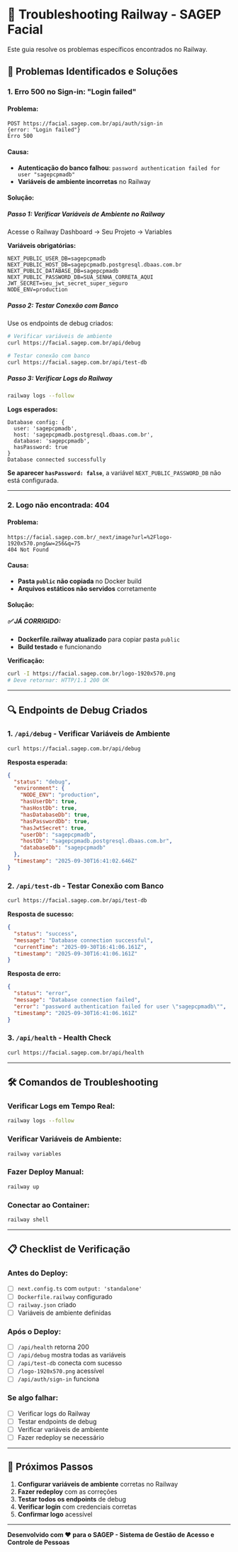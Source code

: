 # 🔧 Troubleshooting Railway - SAGEP Facial

Este guia resolve os problemas específicos encontrados no Railway.

## 🚨 Problemas Identificados e Soluções

### 1. **Erro 500 no Sign-in: "Login failed"**

#### **Problema:**
```
POST https://facial.sagep.com.br/api/auth/sign-in
{error: "Login failed"}
Erro 500
```

#### **Causa:**
- **Autenticação do banco falhou**: `password authentication failed for user "sagepcpmadb"`
- **Variáveis de ambiente incorretas** no Railway

#### **Solução:**

##### **Passo 1: Verificar Variáveis de Ambiente no Railway**
Acesse o Railway Dashboard → Seu Projeto → Variables

**Variáveis obrigatórias:**
```env
NEXT_PUBLIC_USER_DB=sagepcpmadb
NEXT_PUBLIC_HOST_DB=sagepcpmadb.postgresql.dbaas.com.br
NEXT_PUBLIC_DATABASE_DB=sagepcpmadb
NEXT_PUBLIC_PASSWORD_DB=SUA_SENHA_CORRETA_AQUI
JWT_SECRET=seu_jwt_secret_super_seguro
NODE_ENV=production
```

##### **Passo 2: Testar Conexão com Banco**
Use os endpoints de debug criados:

```bash
# Verificar variáveis de ambiente
curl https://facial.sagep.com.br/api/debug

# Testar conexão com banco
curl https://facial.sagep.com.br/api/test-db
```

##### **Passo 3: Verificar Logs do Railway**
```bash
railway logs --follow
```

**Logs esperados:**
```
Database config: {
  user: 'sagepcpmadb',
  host: 'sagepcpmadb.postgresql.dbaas.com.br',
  database: 'sagepcpmadb',
  hasPassword: true
}
Database connected successfully
```

**Se aparecer `hasPassword: false`**, a variável `NEXT_PUBLIC_PASSWORD_DB` não está configurada.

---

### 2. **Logo não encontrada: 404**

#### **Problema:**
```
https://facial.sagep.com.br/_next/image?url=%2Flogo-1920x570.png&w=256&q=75
404 Not Found
```

#### **Causa:**
- **Pasta `public` não copiada** no Docker build
- **Arquivos estáticos não servidos** corretamente

#### **Solução:**

##### **✅ JÁ CORRIGIDO:**
- **Dockerfile.railway atualizado** para copiar pasta `public`
- **Build testado** e funcionando

**Verificação:**
```bash
curl -I https://facial.sagep.com.br/logo-1920x570.png
# Deve retornar: HTTP/1.1 200 OK
```

---

## 🔍 Endpoints de Debug Criados

### **1. `/api/debug` - Verificar Variáveis de Ambiente**
```bash
curl https://facial.sagep.com.br/api/debug
```

**Resposta esperada:**
```json
{
  "status": "debug",
  "environment": {
    "NODE_ENV": "production",
    "hasUserDb": true,
    "hasHostDb": true,
    "hasDatabaseDb": true,
    "hasPasswordDb": true,
    "hasJwtSecret": true,
    "userDb": "sagepcpmadb",
    "hostDb": "sagepcpmadb.postgresql.dbaas.com.br",
    "databaseDb": "sagepcpmadb"
  },
  "timestamp": "2025-09-30T16:41:02.646Z"
}
```

### **2. `/api/test-db` - Testar Conexão com Banco**
```bash
curl https://facial.sagep.com.br/api/test-db
```

**Resposta de sucesso:**
```json
{
  "status": "success",
  "message": "Database connection successful",
  "currentTime": "2025-09-30T16:41:06.161Z",
  "timestamp": "2025-09-30T16:41:06.161Z"
}
```

**Resposta de erro:**
```json
{
  "status": "error",
  "message": "Database connection failed",
  "error": "password authentication failed for user \"sagepcpmadb\"",
  "timestamp": "2025-09-30T16:41:06.161Z"
}
```

### **3. `/api/health` - Health Check**
```bash
curl https://facial.sagep.com.br/api/health
```

---

## 🛠️ Comandos de Troubleshooting

### **Verificar Logs em Tempo Real:**
```bash
railway logs --follow
```

### **Verificar Variáveis de Ambiente:**
```bash
railway variables
```

### **Fazer Deploy Manual:**
```bash
railway up
```

### **Conectar ao Container:**
```bash
railway shell
```

---

## 📋 Checklist de Verificação

### **Antes do Deploy:**
- [ ] `next.config.ts` com `output: 'standalone'`
- [ ] `Dockerfile.railway` configurado
- [ ] `railway.json` criado
- [ ] Variáveis de ambiente definidas

### **Após o Deploy:**
- [ ] `/api/health` retorna 200
- [ ] `/api/debug` mostra todas as variáveis
- [ ] `/api/test-db` conecta com sucesso
- [ ] `/logo-1920x570.png` acessível
- [ ] `/api/auth/sign-in` funciona

### **Se algo falhar:**
- [ ] Verificar logs do Railway
- [ ] Testar endpoints de debug
- [ ] Verificar variáveis de ambiente
- [ ] Fazer redeploy se necessário

---

## 🚀 Próximos Passos

1. **Configurar variáveis de ambiente** corretas no Railway
2. **Fazer redeploy** com as correções
3. **Testar todos os endpoints** de debug
4. **Verificar login** com credenciais corretas
5. **Confirmar logo** acessível

---

**Desenvolvido com ❤️ para o SAGEP - Sistema de Gestão de Acesso e Controle de Pessoas**
